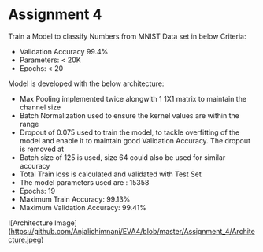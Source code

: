 # Assignment 4

Train a Model to classify Numbers from MNIST Data set in below Criteria: 
- Validation Accuracy 99.4%
- Parameters: < 20K
- Epochs: < 20

Model is developed with the below architecture: 
- Max Pooling implemented twice alongwith 1 1X1 matrix to maintain the channel size
- Batch Normalization used to ensure the kernel values are within the range
- Dropout of 0.075 used to train the model, to tackle overfitting of the model and enable it to maintain good Validation Accuracy. The dropout is removed at 
- Batch size of 125 is used, size 64 could also be used for similar accuracy
- Total Train loss is calculated and validated with Test Set
- The model parameters used are : 15358
- Epochs: 19
- Maximum Train Accuracy: 99.13% 
- Maximum Validation Accuracy: 99.41%

![Architecture Image] (https://github.com/Anjalichimnani/EVA4/blob/master/Assignment_4/Architecture.jpeg)

